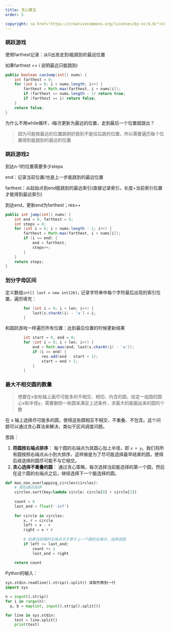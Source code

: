 ```yaml
---
title: 贪心算法
order: 5

copyright: <a href="https://creativecommons.org/licenses/by-nc/4.0/">CC BY-NC 4.0协议</a>
---
```


### 跳跃游戏

使用farthest记录：从0出发走到i能跳到的最远位置

如果farthest == i 说明最远只能跳到i

```java
public boolean canJump(int[] nums) {
    int farthest = 0;
    for (int i = 0; i < nums.length; i++) {
        farthest = Math.max(farthest, i + nums[i]);
        if (farthest >= nums.length - 1) return true;
        if (farthest == i) return false;
    }
    return false;
}
```

为什么不用while循环，i每次更新为最远的位置，走到最后一个位置就跳出？

> 因为可能按最远的位置跳刚好跳到不能往后跳的位置，所以需要遍历每个位置得到能跳到的最远的位置

### 跳跃游戏2

到达n-1的位置需要多少steps



end：记录当前位置/也是上一步能跳到的最远位置

farthest：从起始点到end能跳到的最远索引(直接记录索引，长度+当前索引位置才能得到最远索引)

到达end，更新end为farthest；res++

```java
public int jump(int[] nums) {
    int end = 0, farthest = 0;
    int steps = 0;
    for (int i = 0; i < nums.length - 1; i++) {
        farthest = Math.max(farthest, i + nums[i]);
        if (i == end) {
            end = farthest;
            steps++;
        }
    }
    return steps;
}
```

### 划分字母区间

定义数组`int[] last = new int[26];` 记录字符串中每个字符最后出现的索引位置，遍历填充：

```java
        for (int i = 0; i < len; i++) {
            last[s.charAt(i) - 'a'] = i;
        }
```

和跳跃游戏一样遍历所有位置：达到最后位置的时候更新结果

```java
        int start = 0, end = 0;
        for (int i = 0; i < len; i++) {
            end = Math.max(end, last[s.charAt(i) - 'a']);
            if (i == end) {
                res.add(end - start + 1);
                start = end + 1;
            }
        }
```

### 最大不相交圆的数量

> 想要在x坐标轴上画尽可能多的不相交、相切、内含的圆，给定一组圆的圆心x和半径y，需要删除一些圆来满足上述条件，求最大的能画出来的圆的个数

在 x 轴上选择尽可能多的圆，使得这些圆相互不相交、不重叠、不包含。这个问题可以通过贪心算法来解决，类似于区间调度问题。

思路：

1. **将圆按右端点排序**： 每个圆的右端点为其圆心加上半径，即 `x + y`。我们将所有圆按照右端点从小到大排序，这样做是为了尽可能选择最早结束的圆，使得后续选择的圆尽可能不与它相交。
2. **贪心选择不重叠的圆**： 通过贪心策略，每次选择当前能选择的第一个圆，然后在这个圆的右端点之后，继续选择下一个能选择的圆。

```Python
def max_non_overlapping_circles(circles):
    # 按右端点排序
    circles.sort(key=lambda circle: circle[0] + circle[1])
    
    count = 0
    last_end = float('-inf')
    
    for circle in circles:
        x, r = circle
        left = x - r
        right = x + r
        
        # 如果当前圆的左端点大于等于上一个圆的右端点，选择该圆
        if left >= last_end:
            count += 1
            last_end = right
    
    return count
```

Python的输入：

```python
sys.stdin.readline().strip().split() 读取列表到一行
import sys

n = input().strip()
for i in range(n):
  a, b = map(int, input().strip().split())

for line in sys.stdin:
    test = line.split()
    print(test)
    
```
